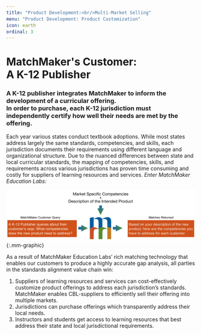 ```yaml
---
title: "Product Development:<br/>Multi-Market Selling"
menu: "Product Development: Product Customization"
icon: earth
ordinal: 3
---
```

# MatchMaker's Customer:<br/>A K-12 Publisher 

### A K-12 publisher integrates MatchMaker to inform the development of a curricular offering.<br/>In order to purchase, each K-12 jurisdiction must independently certify how well their needs are met by the offering.

Each year various states conduct textbook adoptions. While most states address largely the same standards, competencies, and skills, each jurisdiction documents their requirements using different language and organizational structure. Due to the nuanced differences between state and local curricular standards, the mapping of competencies, skills, and requirements across various jurisdictions has proven time consuming and costly for suppliers of learning resources and services. *Enter MatchMaker Education Labs:*

![MatchMaker Publisher Align Content Diagram](/mmassets/Action-K12.svg){:.mm-graphic}

As a result of MatchMaker Education Labs’ rich matching technology that enables our customers to produce a highly accurate gap analysis, all parties in the standards alignment value chain win:

1. Suppliers of learning resources and services can cost-effectively customize product offerings to address each jurisdiction’s standards. MatchMaker enables CBL-suppliers to efficiently sell their offering into multiple markets.
2. Jurisdictions can purchase offerings which transparently address their local needs.
3. Instructors and students get access to learning resources that best address their state and local jurisdictional requirements.


